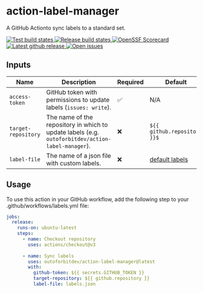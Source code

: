 # action-label-manager
A GitHub Actionto sync labels to a standard set.

<p>
  <a href="https://github.com/outoforbitdev/action-label-manager/actions?query=workflow%3ATest">
    <img alt="Test build states" src="https://github.com/outoforbitdev/action-label-manager/workflows/Test/badge.svg">
  </a>
  <a href="https://github.com/outoforbitdev/action-label-manager/actions?query=workflow%3ARelease+branch%3Amaster">
    <img alt="Release build states" src="https://github.com/outoforbitdev/action-label-manager/workflows/Release/badge.svg">
  </a>
  <a href="https://securityscorecards.dev/viewer/?uri=github.com/outoforbitdev/action-label-manager">
    <img alt="OpenSSF Scorecard" src="https://api.securityscorecards.dev/projects/github.com/outoforbitdev/action-label-manager/badge">
  </a>
  <a href="https://github.com/outoforbitdev/action-label-manager/releases/latest">
    <img alt="Latest github release" src="https://img.shields.io/github/v/release/outoforbitdev/action-label-manager?logo=github">
  </a>
  <a href="https://github.com/outoforbitdev/action-label-manager/issues">
    <img alt="Open issues" src="https://img.shields.io/github/issues/outoforbitdev/action-label-manager?logo=github">
  </a>
</p>

## Inputs

| Name | Description | Required | Default |
|------|-------------|----------|---------|
| `access-token` | GitHub token with permissions to update labels (`issues: write`). | :white_check_mark: | N/A |
| `target-repository` | The name of the repository in which to update labels (e.g. `outoforbitdev/action-label-manager`). | :x: | `${{ github.repository }}$` |
| `label-file` | The name of a json file with custom labels. | :x: | [default labels](https://github.com/outoforbitdev/action-label-manager/blob/main/labels.json) |


## Usage

To use this action in your GitHub workflow, add the following step to your .github/workflows/labels.yml file:
```yml
jobs:
  release:
    runs-on: ubuntu-latest
    steps:
      - name: Checkout repository
        uses: actions/checkout@v3
      
      - name: Sync labels
        uses: outoforbitdev/action-label-manager@latest
        with:
          github-token: ${{ secrets.GITHUB_TOKEN }}
          target-repository: ${{ github.repository }}
          label-file: labels.json
```
